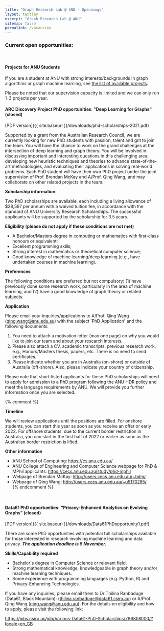```yaml
---
title: "Graph Research Lab @ ANU - Opennings"
layout: textlay
excerpt: "Graph Research Lab @ ANU"
sitemap: false
permalink: /vacancies
---
```


### Current open opportunities:
<br/>

#### Projects for ANU Students
If you are a student at ANU with strong interests/backgrounds in graph algorithms or graph machine learning, see <a href="https://cecs.anu.edu.au/research/student-research-projects/algorithms-and-machine-learning-graphs">the list of available projects</a>.

Please be noted that our supervision capacity is limited and we can only run 1-3 projects per year. 


#### ARC Discovery Project PhD opportunities: "Deep Learning for Graphs" (closed) ####

[PDF version]({{ site.baseurl }}/downloads/phd-scholarships-2021.pdf)

Supported by a grant from the Australian Research Council, we are currently looking for new PhD students with passion, talent and grit to join the team. You will have the chance to work on the grand challenges at the intersection of deep learning and graph theory. You will be involved in discussing important and interesting questions in this challenging area, developing new heuristic techniques and theories to advance state-of-the-art methodologies, and evaluating their applications in solving real-world problems. Each PhD student will have their own PhD project under the joint supervision of Prof. Brendan McKay and A/Prof. Qing Wang, and may collaborate on other related projects in the team.	


**Scholarship information** <br />

Two PhD scholarships are available, each including a living allowance of $28,597 per annum with a waived tuition fee, in accordance with the standard of ANU University Research Scholarships. The successful applicants will be supported by the scholarship for 3.5 years. 


**Eligibility (please do not apply if these conditions are not met)** 
-  A Bachelor/Masters degree in computing or mathematics with first-class honours or equivalent; <br />
-  Excellent programming skills; <br />
-  Strong interest in mathematics or theoretical computer science; <br />
-  Good knowledge of machine learning/deep learning (e.g., have undertaken courses in machine learning). <br />

<p></p>

**Preferences** <br />

The following conditions are preferred but not compulsory: (1) have previously done some research work, particularly in the area of machine learning, and (2) have a good knowledge of graph theory or related subjects.


**Application** <br />

Please email your inquiries/applications to A/Prof. Qing Wang (<a href = "mailto: qing.wang@anu.edu.au">qing.wang@anu.edu.au</a>) with the subject 'PhD Application' and the following documents: <br />
<ol type = "1">
<li> You need to attach a motivation letter (max one page) on why you would like	to join our team and about your research interests. </li>
<li> Please also attach a CV, academic transcripts, previous research work, e.g., Honors/Masters thesis, papers, etc. There is no need to send certificates. </li>
<li> Please indicate whether you are in Australia (on-shore) or outside of Australia (off-shore). Also, please indicate your country of citizenship.</li>
</ol>
  
Please note that short-listed applicants for these PhD scholarships will need to apply for admission to a PhD program following the ANU HDR policy and meet the language requirements by ANU. We will provide you further information once you are selected.

<p></p>

{% comment %}

**Timeline** <br />

We	will review applications until the positions are filled. For onshore students, you can start this year as soon as you receive an offer or early 2022. For offshore students, due to the current border restriction in Australia, you can start in the first half of 2022 or earlier as soon as the Australian border restriction is lifted. 


**Other information**

- ANU School of Computing: <a href="https://cs.anu.edu.au/">https://cs.anu.edu.au/</a> <br />
- ANU College of Engineering and Computer Science webpage for PhD & MPhil applicants: <a href="https://cecs.anu.edu.au/study/phd-mphil">https://cecs.anu.edu.au/study/phd-mphil</a><br />
- Webpage of Brendan McKay: <a href="http://users.cecs.anu.edu.au/~bdm/">http://users.cecs.anu.edu.au/~bdm/</a><br />
- Webpage of Qing Wang: <a href="http://users.cecs.anu.edu.au/~u5170295/">http://users.cecs.anu.edu.au/~u5170295/</a><br />
{% endcomment %}

&nbsp;

#### Data61 PhD opportunities: "Privacy-Enhanced Analytics on Evolving Graphs" (closed) ####

[PDF version]({{ site.baseurl }}/downloads/Data61PhDopportunity1.pdf) 

There are some PhD opportunities with potential full scholarships available for those interested in research
involving machine learning and data privacy. ***The application deadline is 5 November.*** 




**Skills/Capability required** 
 
* Bachelor's degree in Computer Science or relevant field.
* Strong mathematical knowledge, knowledgeable in graph theory and/or machine learning
techniques.
* Some experience with programming languages (e.g. Python, R) and Privacy-Enhancing
Technologies.




If you have any inquiries, please email them to Dr Thilina Ranbaduge (Data61, Black Mountain): (<a href = "mailto: thilina.ranbaduge@data61.csiro.au">thilina.ranbaduge@data61.csiro.au</a>) or A/Prof. Qing Wang (<a href = "mailto: qing.wang@anu.edu.au">qing.wang@anu.edu.au</a>). For the details on eligibility and how to apply, please visit the following link:

<a href="https://jobs.csiro.au/job/Various-Data61-PhD-Scholarships/796808000/?locale=en_GB">https://jobs.csiro.au/job/Various-Data61-PhD-Scholarships/796808000/?locale=en_GB</a><br />


&nbsp;


